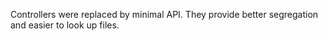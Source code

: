 Controllers were replaced by minimal API.
They provide better segregation and easier to look up files.